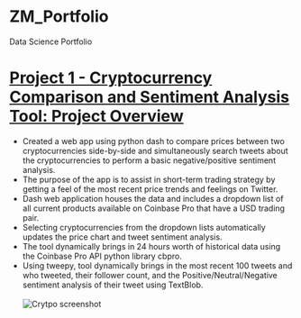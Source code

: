 # ZM_Portfolio
Data Science Portfolio

# [Project 1 - Cryptocurrency Comparison and Sentiment Analysis Tool: Project Overview](https://github.com/zmalone91/Crypto_Sentiment)
* Created a web app using python dash to compare prices between two cryptocurrencies side-by-side and simultaneously search tweets about the cryptocurrencies to perform a basic negative/positive sentiment analysis.
* The purpose of the app is to assist in short-term trading strategy by getting a feel of the most recent price trends and feelings on Twitter.
* Dash web application houses the data and includes a dropdown list of all current products available on Coinbase Pro that have a USD trading pair.
* Selecting cryptocurrencies from the dropdown lists automatically updates the price chart and tweet sentiment analysis.
* The tool dynamically brings in 24 hours worth of historical data using the Coinbase Pro API python library cbpro.
* Using tweepy, tool dynamically brings in the most recent 100 tweets and who tweeted, their follower count, and the Positive/Neutral/Negative sentiment analysis of their tweet using TextBlob. <br><br>
![Crytpo screenshot](https://user-images.githubusercontent.com/34782953/140014540-3509be2b-fc76-4cb6-a38b-c79ceb5402d1.png)
